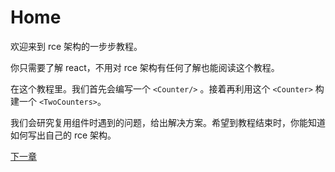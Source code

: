 # Home

欢迎来到 rce 架构的一步步教程。

你只需要了解 react，不用对 rce 架构有任何了解也能阅读这个教程。

在这个教程里。我们首先会编写一个 `<Counter/>` 。接着再利用这个 `<Counter>` 构建一个 `<TwoCounters>`。

我们会研究复用组件时遇到的问题，给出解决方案。希望到教程结束时，你能知道如何写出自己的 rce 架构。

[下一章](https://github.com/blackChef/rce/blob/chinese-doc/tutorial/02.md)
